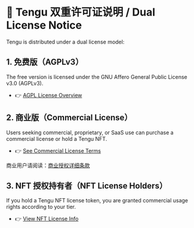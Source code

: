 # 💼 Tengu 双重许可证说明 / Dual License Notice

Tengu is distributed under a dual license model:

## 1. 免费版（AGPLv3）
The free version is licensed under the GNU Affero General Public License v3.0 (AGPLv3).
- 👉 [AGPL License Overview](/license/agplv3)

## 2. 商业版（Commercial License）
Users seeking commercial, proprietary, or SaaS use can purchase a commercial license or hold a Tengu NFT.
- 👉 [See Commercial License Terms](/license/commercial)

商业用户请阅读：[商业授权详细条款](/license/commercial.zh)

## 3. NFT 授权持有者（NFT License Holders）
If you hold a Tengu NFT license token, you are granted commercial usage rights according to your tier.
- 👉 [View NFT License Info](/license/nft)
